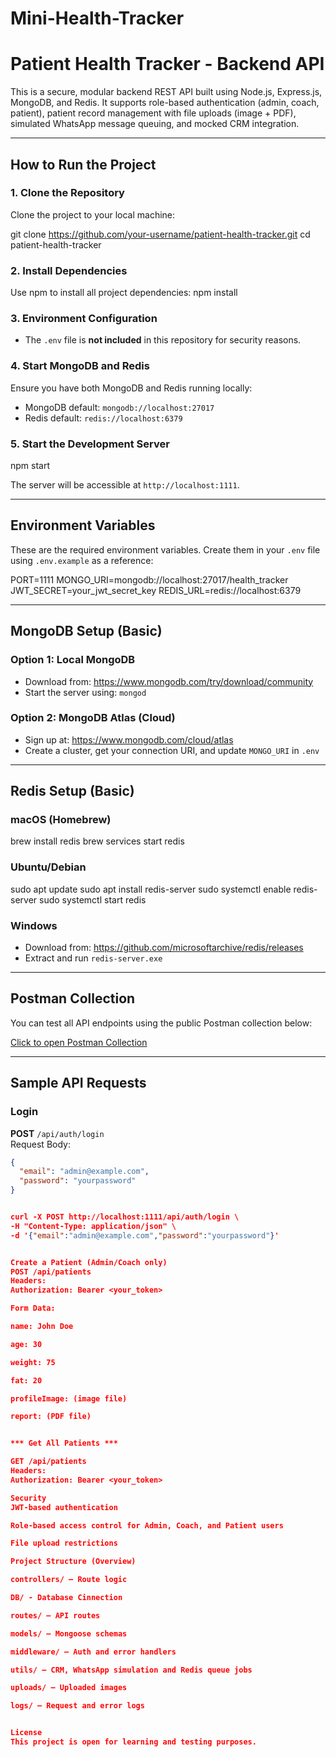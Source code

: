 # Mini-Health-Tracker


# Patient Health Tracker - Backend API

This is a secure, modular backend REST API built using Node.js, Express.js, MongoDB, and Redis. It supports role-based authentication (admin, coach, patient), patient record management with file uploads (image + PDF), simulated WhatsApp message queuing, and mocked CRM integration.

---

## How to Run the Project

### 1. Clone the Repository
Clone the project to your local machine:

git clone https://github.com/your-username/patient-health-tracker.git
cd patient-health-tracker


### 2. Install Dependencies
Use npm to install all project dependencies:
npm install


### 3. Environment Configuration

- The `.env` file is **not included** in this repository for security reasons.

### 4. Start MongoDB and Redis

Ensure you have both MongoDB and Redis running locally:

- MongoDB default: `mongodb://localhost:27017`
- Redis default: `redis://localhost:6379`

### 5. Start the Development Server

npm start


The server will be accessible at `http://localhost:1111`.

---

## Environment Variables

These are the required environment variables. Create them in your `.env` file using `.env.example` as a reference:

PORT=1111
MONGO_URI=mongodb://localhost:27017/health_tracker
JWT_SECRET=your_jwt_secret_key
REDIS_URL=redis://localhost:6379

---

## MongoDB Setup (Basic)

### Option 1: Local MongoDB

- Download from: https://www.mongodb.com/try/download/community
- Start the server using: `mongod`

### Option 2: MongoDB Atlas (Cloud)

- Sign up at: https://www.mongodb.com/cloud/atlas
- Create a cluster, get your connection URI, and update `MONGO_URI` in `.env`

---

## Redis Setup (Basic)

### macOS (Homebrew)

brew install redis
brew services start redis


### Ubuntu/Debian

sudo apt update
sudo apt install redis-server
sudo systemctl enable redis-server
sudo systemctl start redis



### Windows

- Download from: https://github.com/microsoftarchive/redis/releases
- Extract and run `redis-server.exe`

---

## Postman Collection

You can test all API endpoints using the public Postman collection below:

 [Click to open Postman Collection](https://postman.co/workspace/testapi~f405e1b1-bdf6-40e8-845f-ad9fa7b6df28/collection/27276053-d3574430-ece0-4d42-b857-8e989c2c3ed0?action=share&creator=27276053)

---

##  Sample API Requests

### Login

**POST** `/api/auth/login`  
Request Body:
```json
{
  "email": "admin@example.com",
  "password": "yourpassword"
}


curl -X POST http://localhost:1111/api/auth/login \
-H "Content-Type: application/json" \
-d '{"email":"admin@example.com","password":"yourpassword"}'


Create a Patient (Admin/Coach only)
POST /api/patients
Headers:
Authorization: Bearer <your_token>

Form Data:

name: John Doe

age: 30

weight: 75

fat: 20

profileImage: (image file)

report: (PDF file)


*** Get All Patients ***

GET /api/patients
Headers:
Authorization: Bearer <your_token>

Security
JWT-based authentication

Role-based access control for Admin, Coach, and Patient users

File upload restrictions

Project Structure (Overview)

controllers/ – Route logic

DB/ - Database Cinnection 

routes/ – API routes

models/ – Mongoose schemas

middleware/ – Auth and error handlers

utils/ – CRM, WhatsApp simulation and Redis queue jobs

uploads/ – Uploaded images

logs/ – Request and error logs


License
This project is open for learning and testing purposes.